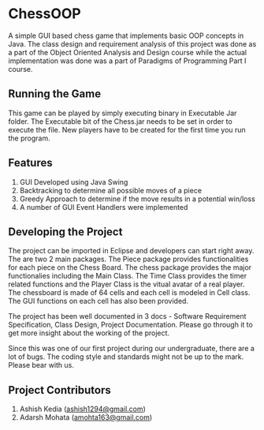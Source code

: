 ChessOOP
========

A simple GUI based chess game that implements basic OOP concepts in Java. The class design and requirement analysis 
of this project was done as a part of the Object Oriented Analysis and Design course while the actual implementation 
was done was a part of Paradigms of Programming Part I course.

Running the Game
----------------

This game can be played by simply executing binary in Executable Jar folder. The Executable bit of the Chess.jar needs to be set in order to execute the file. 
New players have to be created for the first time you run the program.

Features
--------

1. GUI Developed using Java Swing
2. Backtracking to determine all possible moves of a piece
3. Greedy Approach to determine if the move results in a potential win/loss
4. A number of GUI Event Handlers were implemented

Developing the Project
----------------------

The project can be imported in Eclipse and developers can start right away. The are two 2 main packages. 
The Piece package provides functionalities for each piece on the Chess Board. The chess package provides the major 
functionalies including the Main Class. The Time Class provides the timer related functions and the Player Class is 
the vitual avatar of a real player. The chessboard is made of 64 cells and each cell is modeled in Cell class. 
The GUI functions on each cell has also been provided.

The project has been well documented in 3 docs - Software Requirement Specification, Class Design, Project Documentation. Please go through it to get more insight about the working of the project.

Since this was one of our first project during our undergraduate, there are a lot of bugs. The coding style and standards might not be up to the mark. Please bear with us.

Project Contributors
--------------------

1. Ashish Kedia (ashish1294@gmail.com)
2. Adarsh Mohata (amohta163@gmail.com)
